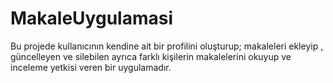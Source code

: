 # MakaleUygulamasi
Bu projede kullanıcının kendine ait bir profilini oluşturup; makaleleri ekleyip , güncelleyen ve silebilen ayrıca farklı kişilerin makalelerini okuyup ve inceleme yetkisi veren bir uygulamadır.
